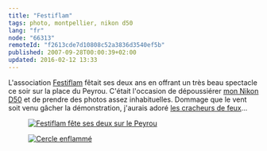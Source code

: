```yaml
---
title: "Festiflam"
tags: photo, montpellier, nikon d50
lang: "fr"
node: "66313"
remoteId: "f2613cde7d10808c52a3836d3540ef5b"
published: 2007-09-28T00:00:39+02:00
updated: 2016-02-12 13:33
---
```


L'association [Festiflam](http://www.festiflam.net/) fêtait ses deux ans en
offrant un très beau spectacle ce soir sur la place du Peyrou. C'était
l'occasion de dépoussiérer [mon Nikon
D50](/post/nikon-d50-premiers-retours-d-utilisation) et de prendre des photos
assez inhabituelles. Dommage que le vent soit venu gâcher la démonstration,
j'aurais adoré [les cracheurs de
feux](http://www.festiflam.net/index.php/festiflam/materiel/cracheur.html)…

<figure class="object-center"><a href="/images/festiflam-fete-ses-deux-sur-le-peyrou.jpg"><img loading="lazy" src="/images/660x/festiflam-fete-ses-deux-sur-le-peyrou.jpg" alt="Festiflam fête ses deux sur le Peyrou">
</a></figure>

<figure class="object-center"><a href="/images/cercle-enflamme.jpg"><img loading="lazy" src="/images/660x/cercle-enflamme.jpg" alt="Cercle enflammé">
</a></figure>
